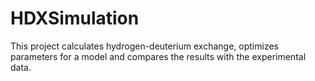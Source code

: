 # HDXSimulation
This project calculates hydrogen-deuterium exchange, optimizes parameters for a model and compares the results with the experimental data.

